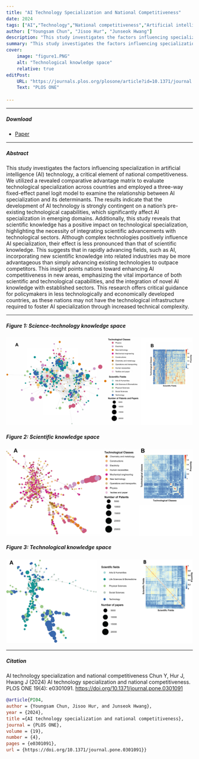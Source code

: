 ```yaml
---
title: "AI Technology Specialization and National Competitiveness" 
date: 2024
tags: ["AI","Technology","National competitiveness","Artificial intelligence","Economic policy"]
author: ["Youngsam Chun", "Jisoo Hur", "Junseok Hwang"]
description: "This study investigates the factors influencing specialization in artificial intelligence (AI) technology, a critical element of national competitiveness. " 
summary: "This study investigates the factors influencing specialization in artificial intelligence (AI) technology, a critical element of national competitiveness. " 
cover:
    image: "figure1.PNG"
    alt: "Technological knowledge space"
    relative: true
editPost:
    URL: "https://journals.plos.org/plosone/article?id=10.1371/journal.pone.0301091"
    Text: "PLOS ONE"

---
```


---

##### Download

+ [Paper](https://journals.plos.org/plosone/article?id=10.1371/journal.pone.0301091)

---

##### Abstract

This study investigates the factors influencing specialization in artificial intelligence (AI) technology, a critical element of national competitiveness. We utilized a revealed comparative advantage matrix to evaluate technological specialization across countries and employed a three-way fixed-effect panel logit model to examine the relationship between AI specialization and its determinants. The results indicate that the development of AI technology is strongly contingent on a nation’s pre-existing technological capabilities, which significantly affect AI specialization in emerging domains. Additionally, this study reveals that scientific knowledge has a positive impact on technological specialization, highlighting the necessity of integrating scientific advancements with technological sectors. Although complex technologies positively influence AI specialization, their effect is less pronounced than that of scientific knowledge. This suggests that in rapidly advancing fields, such as AI, incorporating new scientific knowledge into related industries may be more advantageous than simply advancing existing technologies to outpace competitors. This insight points nations toward enhancing AI competitiveness in new areas, emphasizing the vital importance of both scientific and technological capabilities, and the integration of novel AI knowledge with established sectors. This research offers critical guidance for policymakers in less technologically and economically developed countries, as these nations may not have the technological infrastructure required to foster AI specialization through increased technical complexity.

---

##### Figure 1: Science-technology knowledge space

![](figure1.PNG)

##### Figure 2: Scientific knowledge space

![](figure2.PNG)

##### Figure 3: Technological knowledge space

![](figure3.PNG)

---

##### Citation

AI technology specialization and national competitiveness
Chun Y, Hur J, Hwang J (2024) AI technology specialization and national competitiveness. PLOS ONE 19(4): e0301091. https://doi.org/10.1371/journal.pone.0301091

```BibTeX
@article{PI04,
author = {Youngsam Chun, Jisoo Hur, and Junseok Hwang},
year = {2024},
title ={AI technology specialization and national competitiveness},
journal = {PLOS ONE},
volume = {19},
number = {4},
pages = {e0301091},
url = {https://doi.org/10.1371/journal.pone.0301091}}
```

